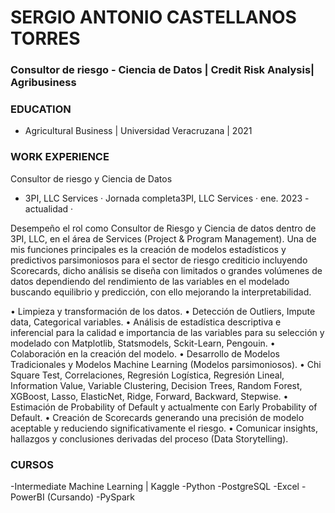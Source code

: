 # SERGIO ANTONIO CASTELLANOS TORRES

### Consultor de riesgo - Ciencia de Datos | Credit Risk Analysis| Agribusiness

### EDUCATION
- Agricultural Business | Universidad Veracruzana | 2021

### WORK EXPERIENCE 
 
Consultor de riesgo y Ciencia de Datos 
- 3PI, LLC Services · Jornada completa3PI, LLC Services · ene. 2023 - actualidad ·

Desempeño el rol como Consultor de Riesgo y Ciencia de datos dentro de 3PI, LLC, en el área de Services (Project & Program Management). Una de mis funciones principales es la creación de modelos estadísticos y predictivos parsimoniosos para el sector de riesgo crediticio incluyendo Scorecards, dicho análisis se diseña con limitados o grandes volúmenes de datos dependiendo del rendimiento de las variables en el modelado buscando equilibrio y predicción, con ello mejorando la interpretabilidad.

• Limpieza y transformación de los datos.
• Detección de Outliers, Impute data, Categorical variables.
• Análisis de estadística descriptiva e inferencial para la calidad e importancia de las variables para su selección y modelado con Matplotlib, Statsmodels, Sckit-Learn, Pengouin. 
• Colaboración en la creación del modelo.
• Desarrollo de Modelos Tradicionales y Modelos Machine Learning (Modelos parsimoniosos).
  • Chi Square Test, Correlaciones, Regresión Logística, Regresión Lineal, Information Value, Variable Clustering, Decision Trees, Random Forest, XGBoost, Lasso, ElasticNet, Ridge, Forward, Backward, Stepwise.
• Estimación de Probability of Default y actualmente con Early Probability of Default. 
• Creación de Scorecards generando una precisión de modelo aceptable y reduciendo significativamente el riesgo.
• Comunicar insights, hallazgos y conclusiones derivadas del proceso (Data Storytelling).

### CURSOS
-Intermediate Machine Learning | Kaggle
-Python
-PostgreSQL
-Excel
-PowerBI (Cursando)
-PySpark
